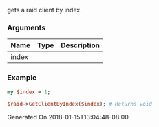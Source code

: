 gets a raid client by index.
### Arguments
**Name**|**Type**|**Description**
:---|:---|:---
index||

### Example

```perl
my $index = 1;

$raid->GetClientByIndex($index); # Returns void
```


Generated On 2018-01-15T13:04:48-08:00